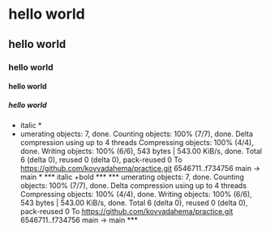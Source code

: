 # hello world
## hello world
### hello world
#### hello world
##### hello world
* italic *
* umerating objects: 7, done.
Counting objects: 100% (7/7), done.
Delta compression using up to 4 threads
Compressing objects: 100% (4/4), done.
Writing objects: 100% (6/6), 543 bytes | 543.00 KiB/s, done.
Total 6 (delta 0), reused 0 (delta 0), pack-reused 0
To https://github.com/kovvadahema/practice.git
   6546711..f734756  main -> main *
   *** italic +bold ***
 ***  umerating objects: 7, done.
Counting objects: 100% (7/7), done.
Delta compression using up to 4 threads
Compressing objects: 100% (4/4), done.
Writing objects: 100% (6/6), 543 bytes | 543.00 KiB/s, done.
Total 6 (delta 0), reused 0 (delta 0), pack-reused 0
To https://github.com/kovvadahema/practice.git
   6546711..f734756  main -> main ***
